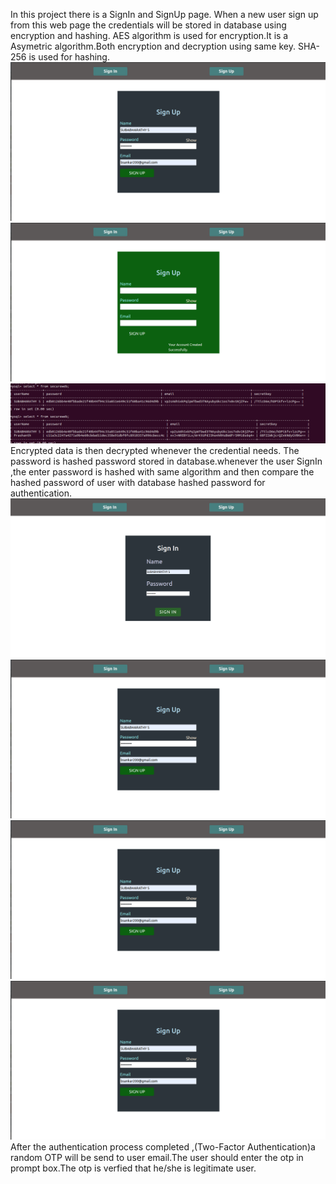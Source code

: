 In this project there is a SignIn and SignUp page.
When a new user sign up from this web page the credentials will be stored in database using encryption and hashing.
AES algorithm is used for encryption.It is a Asymetric algorithm.Both encryption and decryption using same key.
SHA-256 is used for hashing.
![1stimage](https://github.com/bharathy1999/WebApplicationFrontend/blob/main/Screenshot%20from%202024-05-02%2011-19-27.png)
![1stimage](https://github.com/bharathy1999/WebApplicationFrontend/blob/main/Screenshot%20from%202024-05-02%2011-21-38.png)
![1stimage](https://github.com/bharathy1999/WebApplicationFrontend/blob/main/Screenshot%20from%202024-05-02%2011-24-42.png)
Encrypted data is then decrypted whenever the credential needs.
The password is hashed password stored in database.whenever the user SignIn ,the enter password is hashed with same algorithm and then compare the hashed password of user with database hashed password for authentication. 
![1stimage](https://github.com/bharathy1999/WebApplicationFrontend/blob/main/Screenshot%20from%202024-05-02%2012-28-44.png)
![1stimage](https://github.com/bharathy1999/WebApplicationFrontend/blob/main/Screenshot%20from%202024-05-02%2011-19-27.png)
![1stimage](https://github.com/bharathy1999/WebApplicationFrontend/blob/main/Screenshot%20from%202024-05-02%2011-19-27.png)
![1stimage](https://github.com/bharathy1999/WebApplicationFrontend/blob/main/Screenshot%20from%202024-05-02%2011-19-27.png)
After the authentication process completed ,(Two-Factor Authentication)a random OTP will be send to user email.The user should enter the otp in prompt box.The otp is verfied that he/she is legitimate user.

